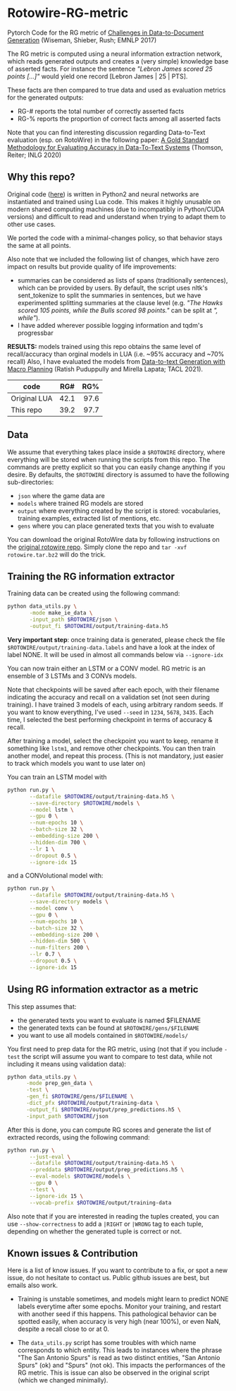 
# Rotowire-RG-metric
Pytorch Code for the RG metric of [Challenges in Data-to-Document Generation][1] 
(Wiseman, Shieber, Rush; EMNLP 2017)

The RG metric is computed using a neural information extraction network, which 
reads generated outputs and creates a (very simple) knowledge base of asserted facts. 
For instance the sentence _"Lebron James scored 25 points [...]"_ would yield one record [Lebron James | 25 | PTS].

These facts are then compared to true data and used as evaluation metrics for the generated outputs:

 - RG-# reports the total number of correctly asserted facts
 - RG-% reports the proportion of correct facts among all asserted facts
 
Note that you can find interesting discussion regarding Data-to-Text evaluation
(esp. on RotoWire) in the following paper:
[A Gold Standard Methodology for Evaluating Accuracy in Data-To-Text Systems][2] (Thomson, Reiter; INLG 2020)

[1]: https://arxiv.org/abs/1707.08052
[2]: https://www.aclweb.org/anthology/2020.inlg-1.22.pdf


## Why this repo?

Original code ([here][3]) is written in 
Python2 and neural networks are instantiated and trained using Lua code. 
This makes it highly unusable on modern shared computing machines (due to 
incompatibly in Python/CUDA versions) and difficult to read and understand when 
trying to adapt them to other use cases.

We ported the code with a minimal-changes policy, so that behavior stays the same at all points.

Also note that we included the following list of changes, which have zero impact 
on results but provide quality of life improvements:
 
 - summaries can be considered as lists of spans (traditionally sentences), 
   which can be provided by users. By default, the script uses nltk's sent_tokenize 
   to split the summaries in sentences, but we have experimented splitting summaries
   at the clause level (e.g. _"The Hawks scored 105 points, while the Bulls scored 98 points."_
   can be split at _", while"_).
 - I have added wherever possible logging information and tqdm's progressbar


__RESULTS:__ models trained using this repo obtains the same level of recall/accuracy
than orginal models in LUA (i.e. ~95% accuracy and ~70% recall) 
Also, I have evaluated the models from [Data-to-text Generation with Macro Planning][4] 
(Ratish Puduppully and Mirella Lapata; TACL 2021). 

| code          | RG#  | RG%  |
| ------------- |:----:| ----:|
| Original LUA  | 42.1 | 97.6 |
| This repo     | 39.2 | 97.7 |

[3]: https://github.com/harvardnlp/data2text
[4]: https://github.com/ratishsp/data2text-macro-plan-py
 
 
## Data

We assume that everything takes place inside a `$ROTOWIRE` directory, where 
everything will be stored when running the scripts from this repo.
The commands are pretty explicit so that you can easily change anything if
you desire. By defaults, the `$ROTOWIRE` directory is assumed to have the following
sub-directories:
 
 - `json` where the game data are
 - `models` where trained RG models are stored
 - `output` where everything created by the script is stored: vocabularies, 
   training examples, extracted list of mentions, etc.
 - `gens` where you can place generated texts that you wish to evaluate

You can download the original RotoWire data by following instructions on the
[original rotowire repo][5]. 
Simply clone the repo and `tar -xvf rotowire.tar.bz2` will do the trick.

[5]: https://github.com/harvardnlp/boxscore-data
 

## Training the RG information extractor

Training data can be created using the following command:

```bash
python data_utils.py \
       -mode make_ie_data \
       -input_path $ROTOWIRE/json \
       -output_fi $ROTOWIRE/output/training-data.h5
```

__Very important step__: once training data is generated, please check the file 
`$ROTOWIRE/output/training-data.labels` and have a look at the index of label NONE.
It will be used in almost all commands below via `--ignore-idx`

You can now train either an LSTM or a CONV model.
RG metric is an ensemble of 3 LSTMs and 3 CONVs models.

Note that checkpoints will be saved after each epoch, with their filename indicating
the accuracy and recall on a validation set (not seen during training). I have trained
3 models of each, using arbitrary random seeds. If you want to know everything,
I've used `--seed` in `1234`, `5678`, `3435`. Each time, I selected the best
performing checkpoint in terms of accuracy & recall.

After training a model, select the checkpoint you want to keep,
rename it something like `lstm1`, and remove other checkpoints.
You can then train another model, and repeat this process.
(This is not mandatory, just easier to track which models you want to use later on)

You can train an LSTM model with 

```bash
python run.py \
       --datafile $ROTOWIRE/output/training-data.h5 \
       --save-directory $ROTOWIRE/models \
       --model lstm \
       --gpu 0 \
       --num-epochs 10 \
       --batch-size 32 \
       --embedding-size 200 \
       --hidden-dim 700 \
       --lr 1 \
       --dropout 0.5 \
       --ignore-idx 15
```

and a CONVolutional model with:

```bash
python run.py \
       --datafile $ROTOWIRE/output/training-data.h5 \
       --save-directory models \
       --model conv \
       --gpu 0 \
       --num-epochs 10 \
       --batch-size 32 \
       --embedding-size 200 \
       --hidden-dim 500 \
       --num-filters 200 \
       --lr 0.7 \
       --dropout 0.5 \
       --ignore-idx 15 
```


## Using RG information extractor as a metric

This step assumes that:
 - the generated texts you want to evaluate is named $FILENAME
 - the generated texts can be found at `$ROTOWIRE/gens/$FILENAME`
 - you want to use all models contained in `$ROTOWIRE/models/`

You first need to prep data for the RG metric, using (not that if you include `-test` 
the script will assume you want to compare to test data, while not including it means
using validation data):

```bash
python data_utils.py \
      -mode prep_gen_data \
      -test \
      -gen_fi $ROTOWIRE/gens/$FILENAME \
      -dict_pfx $ROTOWIRE/output/training-data \
      -output_fi $ROTOWIRE/output/prep_predictions.h5 \
      -input_path $ROTOWIRE/json
```

After this is done, you can compute RG scores and generate the list of extracted records,
using the following command:

```bash
python run.py \
       --just-eval \
       --datafile $ROTOWIRE/output/training-data.h5 \
       --preddata $ROTOWIRE/output/prep_predictions.h5 \
       --eval-models $ROTOWIRE/models \
       --gpu 0 \
       --test \
       --ignore-idx 15 \
       --vocab-prefix $ROTOWIRE/output/training-data 
```

Also note that if you are interested in reading the tuples created, you can use
`--show-correctness` to add a `|RIGHT` or `|WRONG` tag to each tuple, depending
on whether the generated tuple is correct or not.


## Known issues & Contribution

Here is a list of know issues. If you want to contribute to a fix, or spot a new
issue, do not hesitate to contact us. Public github issues are best, but emails
also work.

 - Training is unstable sometimes, and models might learn to predict NONE 
   labels everytime after some epochs. Monitor your training, and restart with 
   another seed if this happens. This pathological behavior can be spotted easily, 
   when accuracy is very high (near 100%), or even NaN, despite a recall close to or at 0.

 - The `data_utils.py` script has some troubles with which name corresponds to which entity. 
   This leads to instances where the phrase "The San Antonio Spurs" is read 
   as two distinct entities, "San Antonio Spurs" (ok) and "Spurs" (not ok).
   This impacts the performances of the RG metric. This is issue can also be 
   observed in the original script (which we changed minimally).
